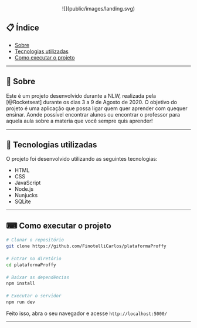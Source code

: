 
<div style="text-align:center">
  ![](public/images/landing.svg)
</div>
  
## 📋 Índice

- [Sobre](#-Sobre)
- [Tecnologias utilizadas](#-Tecnologias-utilizadas)
- [Como executar o projeto](#-Como-executar-o-projeto)

---

## 📖 Sobre 

Este é um projeto desenvolvido durante a NLW, realizada pela [@Rocketseat] durante os dias 3 a 9 de Agosto de 2020.
O objetivo do projeto é uma aplicação que possa ligar quem quer aprender com quequer ensinar. 
Aonde possível encontrar alunos ou encontrar o professor para aquela aula sobre a materia que você sempre quis aprender!

--- 

## 🚀 Tecnologias utilizadas

O projeto foi desenvolvido utilizando as seguintes tecnologias:

- HTML
- CSS
- JavaScript
- Node.js 
- Nunjucks 
- SQLite 

--- 

## ⌨ Como executar o projeto

```bash
# Clonar o repositório
git clone https://github.com/FinotelliCarlos/plataformaProffy

# Entrar no diretório
cd plataformaProffy

# Baixar as dependências
npm install

# Executar o servidor
npm run dev
```

Feito isso, abra o seu navegador e acesse `http://localhost:5000/`

---
